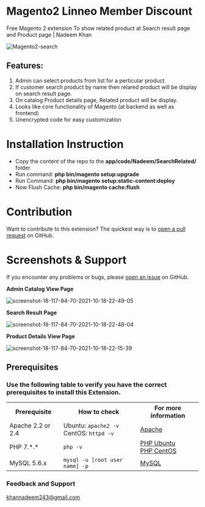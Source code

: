 # Magento2 Linneo Member Discount
Free Magento 2 extension To show related product at Search result page and Product page | Nadeem Khan

<img src="https://i.ibb.co/wwD2MY0/Magento2-search.png" alt="Magento2-search" border="0">

## Features:
1. Admin can select products from list for a perticular product.
2. If customer search product by name then relared product will be display on search result page.
3. On catalog Product details page, Related product will be display.
4. Looks like core functionality of Magento (at backend as well as frontend)
5. Unencrypted code for easy customization

# Installation Instruction

* Copy the content of the repo to the <b>app/code/Nadeem/SearchRelated/</b> folder
* Run command:
<b>php bin/magento setup:upgrade</b>
* Run Command:
<b>php bin/magento setup:static-content:deploy</b>
* Now Flush Cache: <b>php bin/magento cache:flush</b>

# Contribution

Want to contribute to this extension? The quickest way is to <a href="https://help.github.com/articles/about-pull-requests/">open a pull request</a> on GitHub.

# Screenshots & Support

If you encounter any problems or bugs, please <a href="https://github.com/mageprince/magento2-buynow/issues">open an issue</a> on GitHub.

<b>Admin Catalog View Page</b>

<img src="https://i.ibb.co/vhKXgVJ/screenshot-18-117-84-70-2021-10-18-22-49-05.png" alt="screenshot-18-117-84-70-2021-10-18-22-49-05" border="0">

<b>Search Result Page</b>

<img src="https://i.ibb.co/WFQ2rv1/screenshot-18-117-84-70-2021-10-18-22-48-04.png" alt="screenshot-18-117-84-70-2021-10-18-22-48-04" border="0">

<b>Product Details View Page</b>

<img src="https://i.ibb.co/YW0HmRB/screenshot-18-117-84-70-2021-10-18-22-15-39.png" alt="screenshot-18-117-84-70-2021-10-18-22-15-39" border="0">

## Prerequisites

### Use the following table to verify you have the correct prerequisites to install this Extension.
<table>
	<tbody>
		<tr>
			<th>Prerequisite</th>
			<th>How to check</th>
			<th>For more information</th>
		</tr>
	<tr>
		<td>Apache 2.2 or 2.4</td>
		<td>Ubuntu: <code>apache2 -v</code><br>
		CentOS: <code>httpd -v</code></td>
		<td><a href="https://devdocs.magento.com/guides/v2.2/install-gde/prereq/apache.html">Apache</a></td>
	</tr>
	<tr>
		<td>PHP 7.*.*</td>
		<td><code>php -v</code></td>
		<td><a href="http://devdocs.magento.com/guides/v2.2/install-gde/prereq/php-ubuntu.html">PHP Ubuntu</a><br><a href="http://devdocs.magento.com/guides/v2.2/install-gde/prereq/php-centos.html">PHP CentOS</a></td>
	</tr>
	<tr><td>MySQL 5.6.x</td>
	<td><code>mysql -u [root user name] -p</code></td>
	<td><a href="http://devdocs.magento.com/guides/v2.2/install-gde/prereq/mysql.html">MySQL</a></td>
	</tr>
</tbody>
</table>

### Feedback and Support 

<a href="mailto:khannadeem243@gmail.com">khannadeem243@gmail.com</a>
